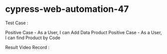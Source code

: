 # cypress-web-automation-47

Test Case :

Positive Case - As a User, I can Add Data Product
Positive Case - As a User, I can find Product by Code

Result Video Record :
